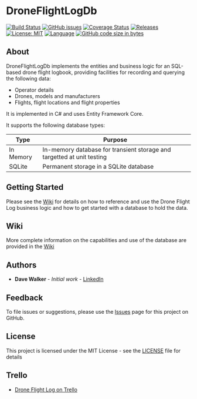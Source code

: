 # DroneFlightLogDb

[![Build Status](https://github.com/davewalker5/DroneFlightLogDb/workflows/.NET%20Core%20CI%20Build/badge.svg)](https://github.com/davewalker5/DroneFlightLogDb/actions)
[![GitHub issues](https://img.shields.io/github/issues/davewalker5/DroneFlightLogDb)](https://github.com/davewalker5/DroneFlightLogDb/issues)
[![Coverage Status](https://coveralls.io/repos/github/davewalker5/DroneFlightLogDb/badge.svg?branch=master)](https://coveralls.io/github/davewalker5/DroneFlightLogDb?branch=master)
[![Releases](https://img.shields.io/github/v/release/davewalker5/DroneFlightLogDb.svg?include_prereleases)](https://github.com/davewalker5/DroneFlightLogDb/releases)
[![License: MIT](https://img.shields.io/badge/License-MIT-blue.svg)](https://github.com/davewalker5/DroneFlightLogDb/blob/master/LICENSE)
[![Language](https://img.shields.io/badge/language-c%23-blue.svg)](https://github.com/davewalker5/DroneFlightLogDb/)
[![GitHub code size in bytes](https://img.shields.io/github/languages/code-size/davewalker5/DroneFlightLogDb)](https://github.com/davewalker5/DroneFlightLogDb/)

## About

DroneFlightLogDb implements the entities and business logic for an SQL-based drone flight logbook, providing facilities for recording and querying the following data:

* Operator details
* Drones, models and manufacturers
* Flights, flight locations and flight properties

It is implemented in C# and uses Entity Framework Core.

It supports the following database types:

| Type | Purpose |
| --- | --- |
| In Memory | In-memory database for transient storage and targetted at unit testing |
| SQLite | Permanent storage in a SQLite database |

## Getting Started

Please see the [Wiki](https://github.com/davewalker5/DroneFlightLogDb/wiki) for details on how to reference and use the Drone Flight Log business logic and how to get started with a database to hold the data.

## Wiki

More complete information on the capabilities and use of the database are provided in the [Wiki](https://github.com/davewalker5/DroneFlightLogDb/wiki)

## Authors

- **Dave Walker** - *Initial work* - [LinkedIn](https://www.linkedin.com/in/davewalker5/)

## Feedback

To file issues or suggestions, please use the [Issues](https://github.com/davewalker5/DroneFlightLogDb/issues) page for this project on GitHub.

## License

This project is licensed under the MIT License - see the [LICENSE](LICENSE) file for details

## Trello

*  [Drone Flight Log on Trello](https://trello.com/b/AUdXWEIg)
